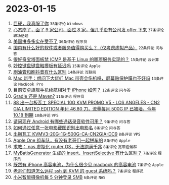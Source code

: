 # 2023-01-15

1. [巨硬，我真服了你](https://www.v2ex.com/t/909010) `38条评论` `Windows`
1. [心态崩了，面了 9 家公司，面过 8 家，但几乎没有公司发 offer 下来](https://www.v2ex.com/t/909005) `37条评论` `职场话题`
1. [美国拼多多实在受不了](https://www.v2ex.com/t/908994) `36条评论` `程序员`
1. [国内有什么好的软件或者服务值得购买么？（仅考虑虚拟产品）](https://www.v2ex.com/t/908998) `22条评论` `问与答`
1. [很好奇宝塔面板禁 ICMP 是基于 Linux 的哪项服务实现的？](https://www.v2ex.com/t/909019) `15条评论` `云计算`
1. [妙控键盘键盘触摸板有延迟吗](https://www.v2ex.com/t/908997) `15条评论` `Apple`
1. [刷油管和刷抖音有什么区别](https://www.v2ex.com/t/909034) `14条评论` `互联网`
1. [Mac 新手：想问下大佬们 Mac 带壳会伤机吗，屏幕贴保护膜也不好吗](https://www.v2ex.com/t/909039) `13条评论` `MacBook Pro`
1. [目前安卓旗舰手机续航相对于 iPhone 如何？](https://www.v2ex.com/t/909044) `12条评论` `问与答`
1. [Gradle 还是 Maven?](https://www.v2ex.com/t/909047) `11条评论` `程序员`
1. [88 出一台板瓦工 SPECIAL 10G KVM PROMO V5 - LOS ANGELES - CN2 GIA LIMITED EDITION 年付 46.80 刀，流量每月 500G IP 已被墙，今年 10.18 到期](https://www.v2ex.com/t/909026) `10条评论` `VPS`
1. [请问现在 Android 有哪些通话录音软件可用？](https://www.v2ex.com/t/909043) `9条评论` `问与答`
1. [如何通过任意一张电影截图识别出电影名](https://www.v2ex.com/t/909033) `8条评论` `问与答`
1. [出搬瓦工 KVMV3-20G-1G-500G-CA-CN2GIA-DC9](https://www.v2ex.com/t/909027) `8条评论` `VPS`
1. [Apple One 组车队，有没有老哥们一起拼车的](https://www.v2ex.com/t/909001) `8条评论` `Apple`
1. [求教： nas 虚拟化 router OS，无法跑满千兆](https://www.v2ex.com/t/908996) `8条评论` `宽带症候群`
1. [MyBatisGenerator 生成的 insert、InsertSelective 有什么区别？](https://www.v2ex.com/t/909015) `7条评论` `程序员`
1. [既然有 iPhone 高容电池，为什么很少见 macbook 的高容电池](https://www.v2ex.com/t/909013) `7条评论` `Apple`
1. [老哥们知道怎么远程 ssh 到 KVM 的 guest 系统吗？](https://www.v2ex.com/t/909004) `7条评论` `程序员`
1. [小米智能摄像机每 5 分钟登录 SMB](https://www.v2ex.com/t/909002) `6条评论` `NAS`
